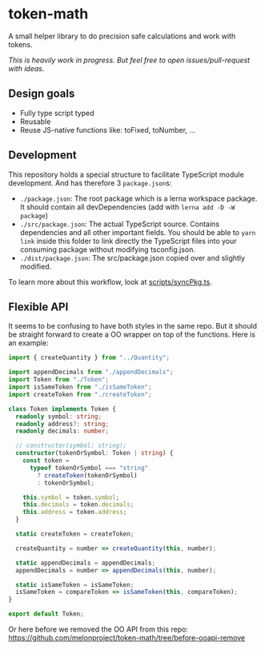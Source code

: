 # token-math

A small helper library to do precision safe calculations and work with tokens.

_This is heavily work in progress. But feel free to open issues/pull-request with ideas._

## Design goals

- Fully type script typed
- Reusable
- Reuse JS-native functions like: toFixed, toNumber, ...

## Development

This repository holds a special structure to facilitate TypeScript module development. And has therefore 3 `package.json`s:

- `./package.json`: The root package which is a lerna workspace package. It should contain all devDependencies (add with `lerna add -D -W package`)
- `./src/package.json`: The actual TypeScript source. Contains dependencies and all other important fields. You should be able to `yarn link` inside this folder to link directly the TypeScript files into your consuming package without modifying tsconfig.json.
- `./dist/package.json`: The src/package.json copied over and slightly modified.

To learn more about this workflow, look at [scripts/syncPkg.ts](./scripts/syncPkg.ts).

## Flexible API

It seems to be confusing to have both styles in the same repo. But it should be straight forward to create a OO wrapper on top of the functions. Here is an example:

```typescript
import { createQuantity } from "../Quantity";

import appendDecimals from "./appendDecimals";
import Token from "./Token";
import isSameToken from "./isSameToken";
import createToken from "./createToken";

class Token implements Token {
  readonly symbol: string;
  readonly address?: string;
  readonly decimals: number;

  // constructor(symbol: string);
  constructor(tokenOrSymbol: Token | string) {
    const token =
      typeof tokenOrSymbol === "string"
        ? createToken(tokenOrSymbol)
        : tokenOrSymbol;

    this.symbol = token.symbol;
    this.decimals = token.decimals;
    this.address = token.address;
  }

  static createToken = createToken;

  createQuantity = number => createQuantity(this, number);

  static appendDecimals = appendDecimals;
  appendDecimals = number => appendDecimals(this, number);

  static isSameToken = isSameToken;
  isSameToken = compareToken => isSameToken(this, compareToken);
}

export default Token;
```

Or here before we removed the OO API from this repo: https://github.com/melonproject/token-math/tree/before-ooapi-remove
